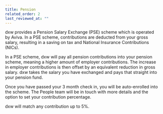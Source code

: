 ```yaml
---
title: Pension
related_order: 2
last_reviewed_at: ""
---
```

dxw provides a Pension Salary Exchange (PSE) scheme which is operated by Aviva. In a PSE scheme, contributions are deducted from your gross salary, resulting in a saving on tax and National Insurance Contributions (NICs). 

In a PSE scheme, dxw will pay all pension contributions into your pension scheme, meaning a higher amount of employer contributions. The increase in employer contributions is then offset by an equivalent reduction in gross salary. dxw takes the salary you have exchanged and pays that straight into your pension fund.

Once you have passed your 3 month check in, you will be auto-enrolled into the scheme. The People team will be in touch with more details and the option to set your contribution percentage.

dxw will match any contribution up to 5%.